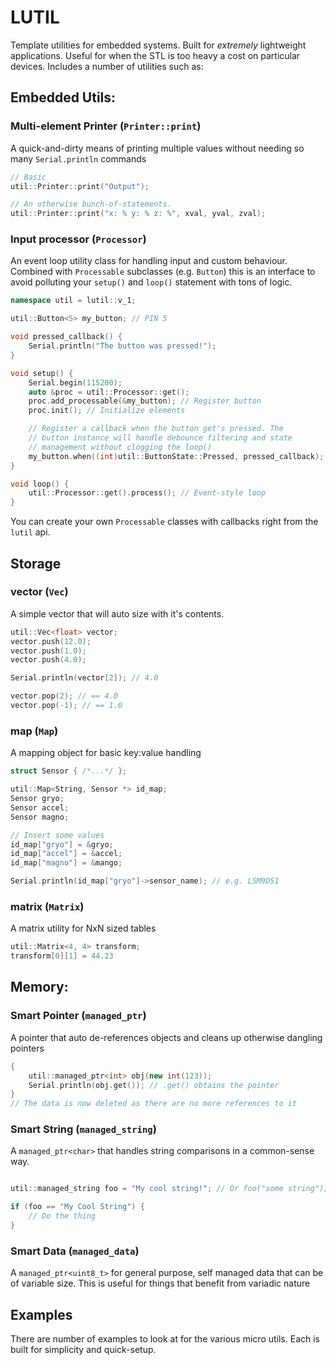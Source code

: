 # LUTIL

Template utilities for embedded systems. Built for _extremely_ lightweight applications. Useful for when the STL is too heavy a cost on particular devices. Includes a number of utilities such as:


## Embedded Utils:

### Multi-element Printer (`Printer::print`)
A quick-and-dirty means of printing multiple values without needing so many `Serial.println` commands

```cpp
// Basic
util::Printer::print("Output");

// An otherwise bunch-of-statements.
util::Printer::print("x: % y: % z: %", xval, yval, zval);
```

### Input processor (`Processor`)
An event loop utility class for handling input and custom behaviour. Combined with `Processable` subclasses (e.g. `Button`) this is an interface to avoid polluting your `setup()` and `loop()` statement with tons of logic.

```cpp
namespace util = lutil::v_1;

util::Button<5> my_button; // PIN 5

void pressed_callback() {
    Serial.println("The button was pressed!");
}

void setup() {
    Serial.begin(115200);
    auto &proc = util::Processor::get();
    proc.add_processable(&my_button); // Register button
    proc.init(); // Initialize elements

    // Register a callback when the button get's pressed. The
    // button instance will handle debounce filtering and state
    // management without clogging the loop()
    my_button.when((int)util::ButtonState::Pressed, pressed_callback);
}

void loop() {
    util::Processor::get().process(); // Event-style loop
}
```
You can create your own `Processable` classes with callbacks right from the `lutil` api.


## Storage

### vector (`Vec`)
A simple vector that will auto size with it's contents.

```cpp
util::Vec<float> vector;
vector.push(12.0);
vector.push(1.0);
vector.push(4.0);

Serial.println(vector[2]); // 4.0

vector.pop(2); // == 4.0
vector.pop(-1); // == 1.0
```

### map (`Map`)
A mapping object for basic key:value handling

```cpp
struct Sensor { /*...*/ };

util::Map<String, Sensor *> id_map;
Sensor gryo;
Sensor accel;
Sensor magno;

// Insert some values
id_map["gryo"] = &gryo;
id_map["accel"] = &accel;
id_map["magno"] = &mango;

Serial.println(id_map["gryo"]->sensor_name); // e.g. LSM9DS1
```

### matrix (`Matrix`)
A matrix utility for NxN sized tables

```cpp
util::Matrix<4, 4> transform;
transform[0][1] = 44.23
```

## Memory:

### Smart Pointer (`managed_ptr`)
A pointer that auto de-references objects and cleans up otherwise dangling pointers

```cpp
{
    util::managed_ptr<int> obj(new int(123));
    Serial.println(obj.get()); // .get() obtains the pointer
}
// The data is now deleted as there are no more references to it
```

### Smart String (`managed_string`)
A `managed_ptr<char>` that handles string comparisons in a common-sense way.

```cpp

util::managed_string foo = "My cool string!"; // Or foo("some string");

if (foo == "My Cool String") {
    // Do the thing
}
```

### Smart Data (`managed_data`)
A `managed_ptr<uint8_t>` for general purpose, self managed data that can be of variable size. This is useful for things that benefit from variadic nature


Examples
--------
There are number of examples to look at for the various micro utils. Each is built for simplicity and quick-setup.
